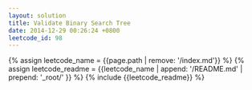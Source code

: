 ```yaml
---
layout: solution
title: Validate Binary Search Tree
date: 2014-12-29 00:26:24 +0800
leetcode_id: 98
---
```

{% assign leetcode_name = {{page.path | remove: '/index.md'}}  %}
{% assign leetcode_readme = {{leetcode_name | append: '/README.md' | prepend: '_root/' }}  %}
{% include {{leetcode_readme}} %}
